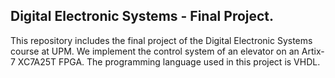 ## Digital Electronic Systems - Final Project. 

This repository includes the final project of the Digital Electronic Systems course at UPM. We implement the control system of an elevator on an Artix-7 XC7A25T FPGA. The programming language used in this project is VHDL. 
